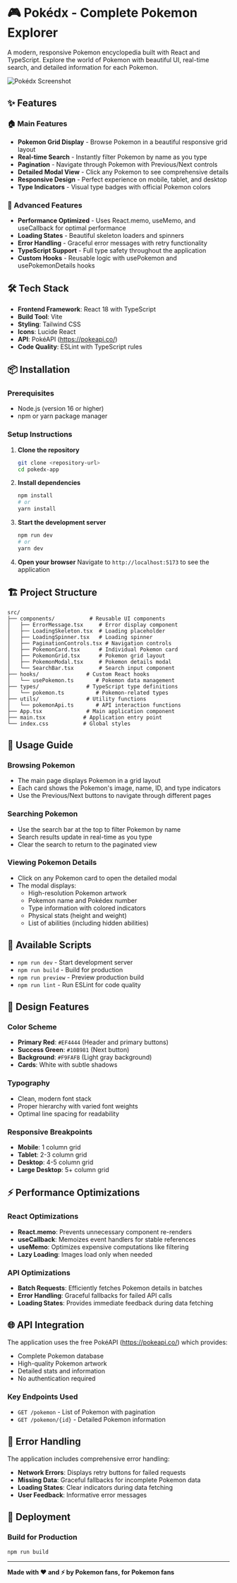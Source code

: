 # 🎮 Pokédx - Complete Pokemon Explorer

A modern, responsive Pokemon encyclopedia built with React and TypeScript. Explore the world of Pokemon with beautiful UI, real-time search, and detailed information for each Pokemon.

![Pokédx Screenshot](https://images.unsplash.com/photo-1606963954334-c2ac98cb2d5c?w=800&h=400&fit=crop&crop=center)

## ✨ Features

### 🏠 Main Features

- **Pokemon Grid Display** - Browse Pokemon in a beautiful responsive grid layout
- **Real-time Search** - Instantly filter Pokemon by name as you type
- **Pagination** - Navigate through Pokemon with Previous/Next controls
- **Detailed Modal View** - Click any Pokemon to see comprehensive details
- **Responsive Design** - Perfect experience on mobile, tablet, and desktop
- **Type Indicators** - Visual type badges with official Pokemon colors

### 🚀 Advanced Features

- **Performance Optimized** - Uses React.memo, useMemo, and useCallback for optimal performance
- **Loading States** - Beautiful skeleton loaders and spinners
- **Error Handling** - Graceful error messages with retry functionality
- **TypeScript Support** - Full type safety throughout the application
- **Custom Hooks** - Reusable logic with usePokemon and usePokemonDetails hooks

## 🛠️ Tech Stack

- **Frontend Framework**: React 18 with TypeScript
- **Build Tool**: Vite
- **Styling**: Tailwind CSS
- **Icons**: Lucide React
- **API**: PokéAPI (https://pokeapi.co/)
- **Code Quality**: ESLint with TypeScript rules

## 📦 Installation

### Prerequisites

- Node.js (version 16 or higher)
- npm or yarn package manager

### Setup Instructions

1. **Clone the repository**

   ```bash
   git clone <repository-url>
   cd pokedx-app
   ```

2. **Install dependencies**

   ```bash
   npm install
   # or
   yarn install
   ```

3. **Start the development server**

   ```bash
   npm run dev
   # or
   yarn dev
   ```

4. **Open your browser**
   Navigate to `http://localhost:5173` to see the application

## 🏗️ Project Structure

```
src/
├── components/           # Reusable UI components
│   ├── ErrorMessage.tsx     # Error display component
│   ├── LoadingSkeleton.tsx  # Loading placeholder
│   ├── LoadingSpinner.tsx   # Loading spinner
│   ├── PaginationControls.tsx # Navigation controls
│   ├── PokemonCard.tsx      # Individual Pokemon card
│   ├── PokemonGrid.tsx      # Pokemon grid layout
│   ├── PokemonModal.tsx     # Pokemon details modal
│   └── SearchBar.tsx        # Search input component
├── hooks/               # Custom React hooks
│   └── usePokemon.ts       # Pokemon data management
├── types/               # TypeScript type definitions
│   └── pokemon.ts          # Pokemon-related types
├── utils/               # Utility functions
│   └── pokemonApi.ts       # API interaction functions
├── App.tsx              # Main application component
├── main.tsx            # Application entry point
└── index.css           # Global styles
```

## 🎯 Usage Guide

### Browsing Pokemon

- The main page displays Pokemon in a grid layout
- Each card shows the Pokemon's image, name, ID, and type indicators
- Use the Previous/Next buttons to navigate through different pages

### Searching Pokemon

- Use the search bar at the top to filter Pokemon by name
- Search results update in real-time as you type
- Clear the search to return to the paginated view

### Viewing Pokemon Details

- Click on any Pokemon card to open the detailed modal
- The modal displays:
  - High-resolution Pokemon artwork
  - Pokemon name and Pokédex number
  - Type information with colored indicators
  - Physical stats (height and weight)
  - List of abilities (including hidden abilities)

## 🔧 Available Scripts

- `npm run dev` - Start development server
- `npm run build` - Build for production
- `npm run preview` - Preview production build
- `npm run lint` - Run ESLint for code quality

## 🎨 Design Features

### Color Scheme

- **Primary Red**: `#EF4444` (Header and primary buttons)
- **Success Green**: `#10B981` (Next button)
- **Background**: `#F9FAFB` (Light gray background)
- **Cards**: White with subtle shadows

### Typography

- Clean, modern font stack
- Proper hierarchy with varied font weights
- Optimal line spacing for readability

### Responsive Breakpoints

- **Mobile**: 1 column grid
- **Tablet**: 2-3 column grid
- **Desktop**: 4-5 column grid
- **Large Desktop**: 5+ column grid

## ⚡ Performance Optimizations

### React Optimizations

- **React.memo**: Prevents unnecessary component re-renders
- **useCallback**: Memoizes event handlers for stable references
- **useMemo**: Optimizes expensive computations like filtering
- **Lazy Loading**: Images load only when needed

### API Optimizations

- **Batch Requests**: Efficiently fetches Pokemon details in batches
- **Error Handling**: Graceful fallbacks for failed API calls
- **Loading States**: Provides immediate feedback during data fetching

## 🌐 API Integration

The application uses the free PokéAPI (https://pokeapi.co/) which provides:

- Complete Pokemon database
- High-quality Pokemon artwork
- Detailed stats and information
- No authentication required

### Key Endpoints Used

- `GET /pokemon` - List of Pokemon with pagination
- `GET /pokemon/{id}` - Detailed Pokemon information

## 🐛 Error Handling

The application includes comprehensive error handling:

- **Network Errors**: Displays retry buttons for failed requests
- **Missing Data**: Graceful fallbacks for incomplete Pokemon data
- **Loading States**: Clear indicators during data fetching
- **User Feedback**: Informative error messages

## 🚀 Deployment

### Build for Production

```bash
npm run build
```

---

**Made with ❤️ and ⚡ by Pokemon fans, for Pokemon fans**

